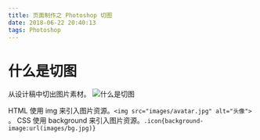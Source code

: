 ```yaml
---
title: 页面制作之 Photoshop 切图
date: 2018-06-22 20:40:13
tags: Photoshop
---
```

# 什么是切图
从设计稿中切出图片素材。
![什么是切图](图1.PNG)

HTML 使用 img 来引入图片资源。`<img src="images/avatar.jpg" alt="头像">` 。
CSS 使用 background 来引入图片资源。`.icon{background-image:url(images/bg.jpg)}`